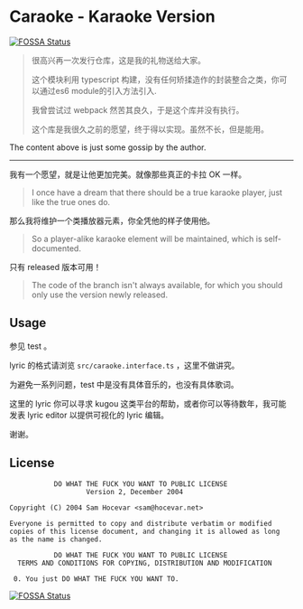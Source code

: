 # Caraoke - Karaoke Version
[![FOSSA Status](https://app.fossa.io/api/projects/git%2Bgithub.com%2FCopay%2FCaraoke.svg?type=shield)](https://app.fossa.io/projects/git%2Bgithub.com%2FCopay%2FCaraoke?ref=badge_shield)


>很高兴再一次发行仓库，这是我的礼物送给大家。
>
>这个模块利用 typescript 构建，没有任何矫揉造作的封装整合之类，你可以通过es6 module的引入方法引入.
>
>我曾尝试过 webpack 然苦其良久，于是这个库并没有执行。
>
>这个库是我很久之前的愿望，终于得以实现。虽然不长，但是能用。

The content above is just some gossip by the author. 

----------

我有一个愿望，就是让他更加完美。就像那些真正的卡拉 OK 一样。

> I once have a dream that there should be a true karaoke player, just like the true ones do.

那么我将维护一个类播放器元素，你全凭他的样子使用他。

> So a player-alike karaoke element will be maintained, which is self-documented.

只有 released 版本可用！

> The code of the branch isn't always available, for which you should only use the version newly released.

## Usage

参见 test 。

lyric 的格式请浏览 `src/caraoke.interface.ts` ，这里不做讲究。

为避免一系列问题，test 中是没有具体音乐的，也没有具体歌词。

这里的 lyric 你可以寻求 kugou 这类平台的帮助，或者你可以等待数年，我可能发表 lyric editor 以提供可视化的 lyric 编辑。

谢谢。

## License
```
           DO WHAT THE FUCK YOU WANT TO PUBLIC LICENSE
                   Version 2, December 2004

Copyright (C) 2004 Sam Hocevar <sam@hocevar.net>

Everyone is permitted to copy and distribute verbatim or modified
copies of this license document, and changing it is allowed as long
as the name is changed.

           DO WHAT THE FUCK YOU WANT TO PUBLIC LICENSE
  TERMS AND CONDITIONS FOR COPYING, DISTRIBUTION AND MODIFICATION

 0. You just DO WHAT THE FUCK YOU WANT TO.
 ```

[![FOSSA Status](https://app.fossa.io/api/projects/git%2Bgithub.com%2FCopay%2FCaraoke.svg?type=large)](https://app.fossa.io/projects/git%2Bgithub.com%2FCopay%2FCaraoke?ref=badge_large)